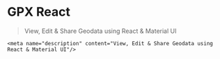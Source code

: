 # GPX React

> View, Edit & Share Geodata using React & Material UI

`<meta name="description" content="View, Edit & Share Geodata using React & Material UI"/>`

